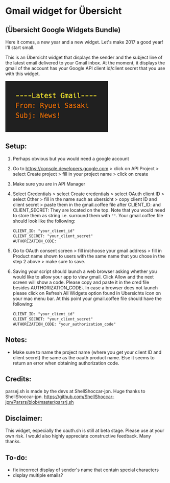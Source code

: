 # Gmail widget for Übersicht
## (Übersicht Google Widgets Bundle)

Here it comes, a new year and a new widget. Let's make 2017 a good year! I'll start small.

This is an Übersicht widget that displays the sender and the subject line of the latest email delivered to your Gmail inbox. At the moment, it displays the gmail of the account has your Google API client id/client secret that you use with this widget.

![Gmail](screenshot.png "Gmail")

## Setup:
1. Perhaps obvious but you would need a google account
2. Go to https://console.developers.google.com > click on API Project > select Create project > fill in your project name > click on create
3. Make sure you are in API Manager
4. Select Credentials > select Create credentials > select OAuth client ID > select Other > fill in the name such as ubersicht > copy client ID and client secret > paste them in the gmail.coffee file after CLIENT_ID: and CLIENT_SECRET: They are located on the top. Note that you would need to store them as string i.e. surround them with ```""```. 
Your gmail.coffee file should look like the following:

    ```
    CLIENT_ID: "your_client_id"
    CLIENT_SECRET: "your_client_secret"
    AUTHORIZATION_CODE:
    ```
    
5. Go to OAuth consent screen > fill in/choose your gmail address > fill in Product name shown to users with the same name that you chose in the step 2 above > make sure to save. 
6. Saving your script should launch a web browser asking whether you would like to allow your app to view gmail. Click Allow and the next screen will show a code. Please copy and paste it in the cred file besides AUTHORIZATION_CODE:. In case a browser does not launch please click on Refresh All Widgets option found in Ubersichts icon on your mac menu bar.
At this point your gmail.coffee file should have the following:

    ```
    CLIENT_ID: "your_client_id"
    CLIENT_SECRET: "your_client_secret"
    AUTHORIZATION_CODE: "your_authorization_code"
    ```

## Notes:
- Make sure to name the project name (where you get your client ID and client secret) the same as the oauth product name. Else it seems to return an error when obtaining authorization code.

## Credits:
parsej.sh is made by the devs at ShellShoccar-jpn. Huge thanks to ShellShoccar-jpn.
https://github.com/ShellShoccar-jpn/Parsrs/blob/master/parsrj.sh

## Disclaimer:
This widget, especially the oauth.sh is still at beta stage. Please use at your own risk. I would also highly appreciate constructive feedback. Many thanks.

## To-do:
- fix incorrect display of sender's name that contain special characters
- display multiple emails?
